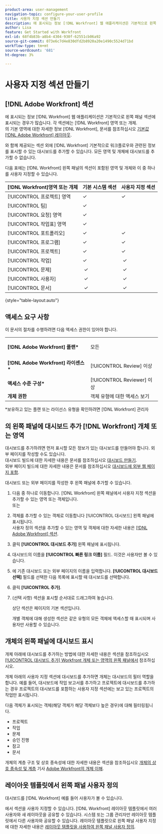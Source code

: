 ```yaml
---
product-area: user-management
navigation-topic: configure-your-user-profile
title: 사용자 지정 섹션 만들기
description: 에 표시되는 정보 [!DNL Workfront] 웹 애플리케이션은 기본적으로 왼쪽 패널의 섹션에 표시되는 경우가 많습니다. 각 섹션에는 [!DNL Workfront] 영역 또는 개체.
author: Lisa
feature: Get Started with Workfront
exl-id: 68f4b83b-a8b4-4304-930f-62551cb06a92
source-git-commit: 073e6c7d4e830dfd2b8920a20e1490c5524d71bd
workflow-type: tm+mt
source-wordcount: '681'
ht-degree: 3%

---
```


# 사용자 지정 섹션 만들기

## [!DNL Adobe Workfront] 섹션

에 표시되는 정보 [!DNL Workfront] 웹 애플리케이션은 기본적으로 왼쪽 패널 섹션에 표시되는 경우가 많습니다. 각 섹션에는 [!DNL Workfront] 영역 또는 개체.\
의 기본 영역에 대한 자세한 정보 [!DNL Workfront], 문서를 참조하십시오 [기본값 [!DNL Adobe Workfront] 레이아웃](../../../administration-and-setup/customize-workfront/use-layout-templates/about-the-default-wf-layout.md).

와 함께 제공되는 섹션 외에 [!DNL Workfront] 기본적으로 워크플로우와 관련된 정보를 표시할 수 있는 대시보드를 추가할 수 있습니다. 모든 영역 및 개체에 대시보드를 추가할 수 없습니다.

다음 표에는 [!DNL Workfront] 왼쪽 패널의 섹션이 포함된 영역 및 개체와 이 중 하나를 사용자 지정할 수 있습니다.

| **[!DNL Workfront]영역 또는 개체** | **기본 시스템 섹션** | **사용자 지정 섹션** |
|---|---|---|
| [!UICONTROL 프로젝트] 영역 | ✓ | ✓ |
| [!UICONTROL 팀] | ✓ |   |
| [!UICONTROL 요청] 영역 | ✓ |   |
| [!UICONTROL 작업표] 영역 | ✓ |   |
| [!UICONTROL 포트폴리오] | ✓ | ✓ |
| [!UICONTROL 프로그램] | ✓ | ✓ |
| [!UICONTROL 프로젝트] | ✓ | ✓ |
| [!UICONTROL 작업] | ✓ |  ✓ |
| [!UICONTROL 문제] |  ✓ |  ✓ |
| [!UICONTROL 사용자] |  ✓ |  ✓ |
| [!UICONTROL 문서] |  ✓ |  ✓ |

{style=&quot;table-layout:auto&quot;}

## 액세스 요구 사항

이 문서의 절차를 수행하려면 다음 액세스 권한이 있어야 합니다.

<table style="table-layout:auto"> 
 <col> 
 </col> 
 <col> 
 </col> 
 <tbody> 
  <tr> 
   <td role="rowheader"><strong>[!DNL Adobe Workfront] 플랜*</strong></td> 
   <td> <p>모든</p> </td> 
  </tr> 
  <tr> 
   <td role="rowheader"><strong>[!DNL Adobe Workfront] 라이센스*</strong></td> 
   <td> <p>[!UICONTROL Review] 이상</p> </td> 
  </tr> 
  <tr> 
   <td role="rowheader"><strong>액세스 수준 구성*</strong></td> 
   <td>[!UICONTROL Reviewer] 이상</td> 
  </tr> 
  <tr> 
   <td role="rowheader"><strong>개체 권한</strong></td> 
   <td>객체 유형에 대한 액세스 보기</td> 
  </tr> 
 </tbody> 
</table>

&#42;보유하고 있는 플랜 또는 라이선스 유형을 확인하려면 [!DNL Workfront] 관리자

## 의 왼쪽 패널에 대시보드 추가 [!DNL Workfront] 개체 또는 영역

대시보드를 추가하려면 먼저 표시할 모든 정보가 있는 대시보드를 만들어야 합니다. 외부 페이지를 작성할 수도 있습니다.\
대시보드 빌드에 대한 자세한 내용은 문서를 참조하십시오 [대시보드 만들기](../../../reports-and-dashboards/dashboards/creating-and-managing-dashboards/create-dashboard.md).\
외부 페이지 빌드에 대한 자세한 내용은 문서를 참조하십시오 [대시보드에 외부 웹 페이지 포함](../../../reports-and-dashboards/dashboards/creating-and-managing-dashboards/embed-external-web-page-dashboard.md).

대시보드 또는 외부 페이지를 작성한 후 왼쪽 패널에 추가할 수 있습니다.

1. 다음 중 하나로 이동합니다. [!DNL Workfront] 왼쪽 패널에서 사용자 지정 섹션을 추가할 수 있는 영역 또는 객체입니다.\
   또는
1. 객체를 추가할 수 있는 객체로 이동합니다 [!UICONTROL 대시보드] 왼쪽 패널에 표시됩니다.\
   사용자 정의 섹션을 추가할 수 있는 영역 및 객체에 대한 자세한 내용은 [[!DNL Adobe Workfront] 섹션](#adobe-workfront-sections).
1. 클릭 **[!UICONTROL 대시보드 추가]** 왼쪽 패널에 표시됩니다.
1. 대시보드의 이름을 **[!UICONTROL 빠른 링크 이름]** 필드. 이것은 사용자만 볼 수 있습니다.
1. 에 기존 대시보드 또는 외부 페이지의 이름을 입력합니다. **[!UICONTROL 대시보드 선택]** 필드를 선택한 다음 목록에 표시할 때 대시보드를 선택합니다.
1. 클릭 **[!UICONTROL 추가]**.
1. (선택 사항) 섹션을 표시할 순서대로 드래그하여 놓습니다.

   상단 섹션은 페이지의 기본 섹션입니다.

   개별 객체에 대해 생성한 섹션은 같은 유형의 모든 객체에 액세스할 때 표시되며 사용자만 사용할 수 있습니다.

## 개체의 왼쪽 패널에 대시보드 표시

개체 아래에 대시보드를 추가하는 방법에 대한 자세한 내용은 섹션을 참조하십시오 [[!UICONTROL 대시보드 추가] Workfront 개체 또는 영역의 왼쪽 패널에서](#add-a-dashboard-in-the-left-panel-of-a-workfront-object-or-area) 참조하십시오.

개체 아래의 사용자 지정 섹션에 대시보드를 추가하면 개체는 대시보드의 필터 역할을 합니다. 예를 들어, 대시보드에 작업 보고서를 추가하고 프로젝트에 대시보드를 추가하는 경우 프로젝트의 대시보드를 포함하는 사용자 지정 섹션에는 보고 있는 프로젝트의 작업만 표시됩니다.

다음 객체가 표시되는 객체(해당 객체가 해당 객체보다 높은 경우)에 대해 필터링됩니다.

* 프로젝트
* 작업
* 문제
* 승인 진행
* 참고
* 문서

개체의 계층 구조 및 상호 종속성에 대한 자세한 내용은 섹션을 참조하십시오 [개체의 상호 종속성 및 계층](../../../workfront-basics/navigate-workfront/workfront-navigation/understand-objects.md#understanding-interdependency-and-hierarchy-of-objects) 기사 [Adobe Workfront의 개체 이해](../../../workfront-basics/navigate-workfront/workfront-navigation/understand-objects.md).

## 레이아웃 템플릿에서 왼쪽 패널 사용자 정의

대시보드를 [!DNL Workfront] 예를 들어 사용자가 볼 수 있습니다.

에서 섹션을 사용자 지정할 수 있습니다. [!DNL Workfront] 레이아웃 템플릿에서 여러 사용자와 새 레이아웃을 공유할 수 있습니다. 시스템 또는 그룹 관리자만 레이아웃 템플릿에서 다른 사용자와 공유할 수 있습니다. 레이아웃 템플릿으로 왼쪽 패널 사용자 지정에 대한 자세한 내용은 [레이아웃 템플릿을 사용하여 왼쪽 패널 사용자 정의](/help/quicksilver/administration-and-setup/customize-workfront/use-layout-templates/customize-left-panel.md).
